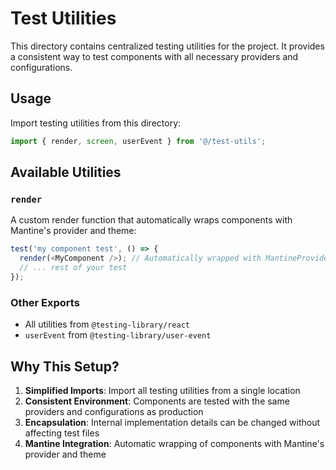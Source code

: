 # Test Utilities

This directory contains centralized testing utilities for the project. It provides a consistent way to test components with all necessary providers and configurations.

## Usage

Import testing utilities from this directory:

```typescript
import { render, screen, userEvent } from '@/test-utils';
```

## Available Utilities

### `render`

A custom render function that automatically wraps components with Mantine's provider and theme:

```typescript
test('my component test', () => {
  render(<MyComponent />); // Automatically wrapped with MantineProvider
  // ... rest of your test
});
```

### Other Exports

- All utilities from `@testing-library/react`
- `userEvent` from `@testing-library/user-event`

## Why This Setup?

1. **Simplified Imports**: Import all testing utilities from a single location
2. **Consistent Environment**: Components are tested with the same providers and configurations as production
3. **Encapsulation**: Internal implementation details can be changed without affecting test files
4. **Mantine Integration**: Automatic wrapping of components with Mantine's provider and theme
